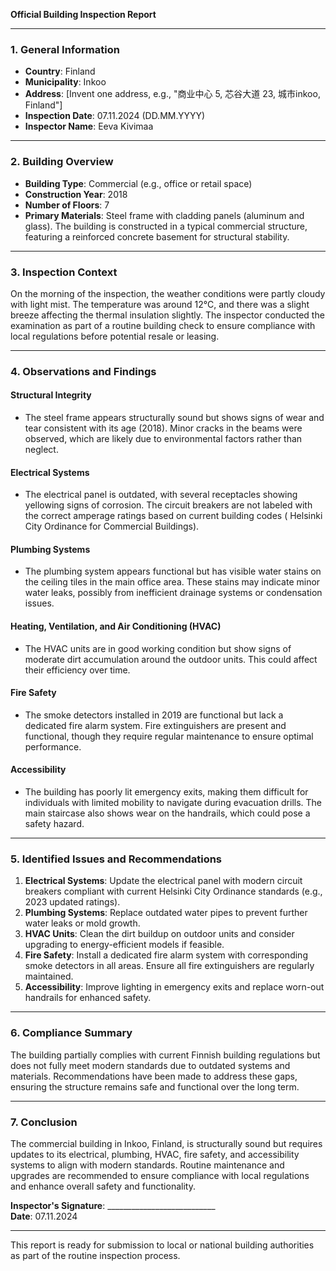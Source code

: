 

**Official Building Inspection Report**

---

### **1. General Information**
- **Country**: Finland  
- **Municipality**: Inkoo  
- **Address**: [Invent one address, e.g., "商业中心 5, 芯谷大道 23, 城市inkoo, Finland"]  
- **Inspection Date**: 07.11.2024 (DD.MM.YYYY)  
- **Inspector Name**: Eeva Kivimaa  

---

### **2. Building Overview**
- **Building Type**: Commercial (e.g., office or retail space)  
- **Construction Year**: 2018  
- **Number of Floors**: 7  
- **Primary Materials**: Steel frame with cladding panels (aluminum and glass). The building is constructed in a typical commercial structure, featuring a reinforced concrete basement for structural stability.  

---

### **3. Inspection Context**
On the morning of the inspection, the weather conditions were partly cloudy with light mist. The temperature was around 12°C, and there was a slight breeze affecting the thermal insulation slightly. The inspector conducted the examination as part of a routine building check to ensure compliance with local regulations before potential resale or leasing.

---

### **4. Observations and Findings**
#### **Structural Integrity**  
- The steel frame appears structurally sound but shows signs of wear and tear consistent with its age (2018). Minor cracks in the beams were observed, which are likely due to environmental factors rather than neglect.  

#### **Electrical Systems**  
- The electrical panel is outdated, with several receptacles showing yellowing signs of corrosion. The circuit breakers are not labeled with the correct amperage ratings based on current building codes ( Helsinki City Ordinance for Commercial Buildings).  

#### **Plumbing Systems**  
- The plumbing system appears functional but has visible water stains on the ceiling tiles in the main office area. These stains may indicate minor water leaks, possibly from inefficient drainage systems or condensation issues.  

#### **Heating, Ventilation, and Air Conditioning (HVAC)**  
- The HVAC units are in good working condition but show signs of moderate dirt accumulation around the outdoor units. This could affect their efficiency over time.  

#### **Fire Safety**  
- The smoke detectors installed in 2019 are functional but lack a dedicated fire alarm system. Fire extinguishers are present and functional, though they require regular maintenance to ensure optimal performance.  

#### **Accessibility**  
- The building has poorly lit emergency exits, making them difficult for individuals with limited mobility to navigate during evacuation drills. The main staircase also shows wear on the handrails, which could pose a safety hazard.  

---

### **5. Identified Issues and Recommendations**
1. **Electrical Systems**: Update the electrical panel with modern circuit breakers compliant with current Helsinki City Ordinance standards (e.g., 2023 updated ratings).  
2. **Plumbing Systems**: Replace outdated water pipes to prevent further water leaks or mold growth.  
3. **HVAC Units**: Clean the dirt buildup on outdoor units and consider upgrading to energy-efficient models if feasible.  
4. **Fire Safety**: Install a dedicated fire alarm system with corresponding smoke detectors in all areas. Ensure all fire extinguishers are regularly maintained.  
5. **Accessibility**: Improve lighting in emergency exits and replace worn-out handrails for enhanced safety.  

---

### **6. Compliance Summary**
The building partially complies with current Finnish building regulations but does not fully meet modern standards due to outdated systems and materials. Recommendations have been made to address these gaps, ensuring the structure remains safe and functional over the long term.

---

### **7. Conclusion**
The commercial building in Inkoo, Finland, is structurally sound but requires updates to its electrical, plumbing, HVAC, fire safety, and accessibility systems to align with modern standards. Routine maintenance and upgrades are recommended to ensure compliance with local regulations and enhance overall safety and functionality.

**Inspector's Signature**: ___________________________  
**Date**: 07.11.2024  

--- 

This report is ready for submission to local or national building authorities as part of the routine inspection process.